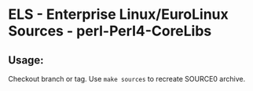 # ELS - Enterprise Linux/EuroLinux Sources - perl-Perl4-CoreLibs
 
## Usage:
  Checkout branch or tag. Use `make sources` to recreate  SOURCE0 archive.
